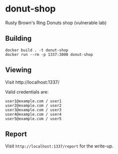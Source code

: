 # donut-shop
Rusty Brown's Ring Donuts shop (vulnerable lab)

## Building

```
docker build . -t donut-shop
docker run --rm -p 1337:3000 donut-shop
```

## Viewing

Visit http://localhost:1337/

Valid credentials are:

```
user1@example.com / user1
user2@example.com / user2
user3@example.com / user3
user4@example.com / user4
user5@example.com / user5
```

## Report

Visit `http://localhost:1337/report` for the write-up.

